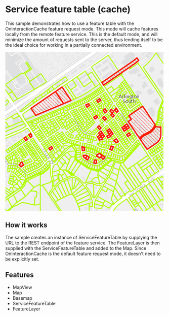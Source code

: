 # Service feature table (cache)

This sample demonstrates how to use a feature table with the OnInteractionCache feature request mode. This mode will cache features locally from the remote feature service. This is the default mode, and will minimize the amount of requests sent to the server, thus lending itself to be the ideal choice for working in a partially connected environment.

![](screenshot.png)

## How it works

The sample creates an instance of ServiceFeatureTable by supplying the URL to the REST endpoint of the feature service. The FeatureLayer is then supplied with the ServiceFeatureTable and added to the Map. Since OnInteractionCache is the default feature request mode, it doesn't need to be explicitly set. 

## Features
- MapView
- Map
- Basemap
- ServiceFeatureTable
- FeatureLayer